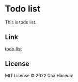 # Todo list
This is todo list.

## Link
[todo-list](https://haneum-todo-list.vercel.app)

## License
MIT License &copy; 2022 Cha Haneum
